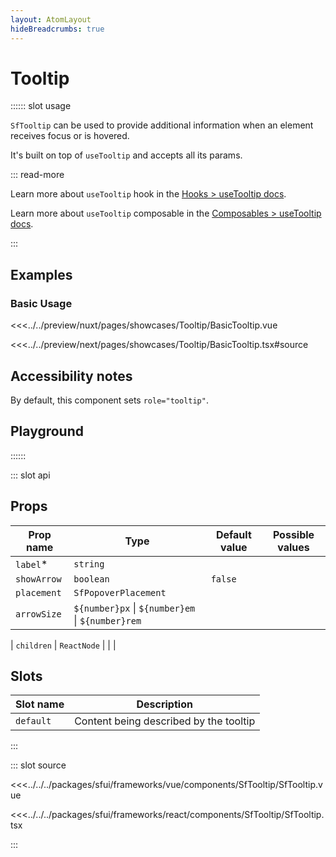```yaml
---
layout: AtomLayout
hideBreadcrumbs: true
---
```


# Tooltip

:::::: slot usage

`SfTooltip` can be used to provide additional information when an element receives focus or is hovered.

It's built on top of `useTooltip` and accepts all its params.

::: read-more
<!-- react -->
Learn more about `useTooltip` hook in the [Hooks > useTooltip docs](/react/hooks/useTooltip.html).
<!-- end react -->
<!-- vue -->
Learn more about `useTooltip` composable in the [Composables > useTooltip docs](/vue/hooks/useTooltip.html).
<!-- end vue -->
:::

## Examples

### Basic Usage

<Showcase showcase-name="Tooltip/BasicTooltip">

<!-- vue -->
<<<../../preview/nuxt/pages/showcases/Tooltip/BasicTooltip.vue
<!-- end vue -->
<!-- react -->
<<<../../preview/next/pages/showcases/Tooltip/BasicTooltip.tsx#source
<!-- end react -->
</Showcase>

## Accessibility notes

By default, this component sets `role="tooltip"`.


## Playground

<Generate />

::::::

::: slot api
## Props

| Prop name | Type                                                     | Default value | Possible values |
| --------- | -------------------------------------------------------- | ------------- | --------------- |
| `label`\*   | `string`                                                 |               |                 |
| `showArrow` | `boolean`                                                | `false`       |                 |
| `placement` | `SfPopoverPlacement`                                    |               |                 |
| `arrowSize` | `${number}px` &#124; `${number}em` &#124; `${number}rem` |               |                 |
<!-- react -->
| `children` | `ReactNode` | | |
<!-- end react -->

<!-- vue -->
## Slots

| Slot name |            Description            |
| --------- | ------------------------------- |
| `default`   | Content being described by the tooltip   |
<!-- end vue -->
:::

::: slot source
<SourceCode>

<!-- vue -->
<<<../../../packages/sfui/frameworks/vue/components/SfTooltip/SfTooltip.vue
<!-- end vue -->
<!-- react -->
<<<../../../packages/sfui/frameworks/react/components/SfTooltip/SfTooltip.tsx
<!-- end react -->

</SourceCode>
:::
